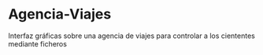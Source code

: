 # Agencia-Viajes
Interfaz gráficas sobre una agencia de viajes para controlar a los ciententes mediante ficheros
